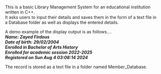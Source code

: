 This is a basic Library Management System for an educational institution written in C++.<br/>
It asks users to input their details and saves them in the form of a text file in a Database folder as well as displays the entered details.

A demo example of the display output is as follows.... <br/> 
**_Name: Zayed Firdous <br/>
Date of birth: 29/02/2004 <br/> 
Enrolled in Bachelor of Arts History <br/> 
Enrolled for academic session 2022-2025 <br/> 
Registered on Sun Aug  4 03:08:14 2024_** <br/> 

The record is stored as a text file in a folder named Member_Database.

